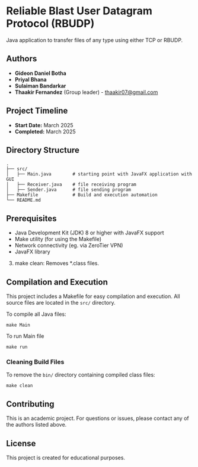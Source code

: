 # Reliable Blast User Datagram Protocol (RBUDP)

Java application to transfer files of any type using either TCP or RBUDP.

## Authors

- **Gideon Daniel Botha**
- **Priyal Bhana**
- **Sulaiman Bandarkar**
- **Thaakir Fernandez** (Group leader) - thaakir07@gmail.com

## Project Timeline

- **Start Date:** March 2025
- **Completed:** March 2025

## Directory Structure

```
.
├── src/
│   ├── Main.java        # starting point with JavaFX application with GUI
│   ├── Receiver.java    # file receiving program 
│   ├── Sender.java      # file sending program
├── Makefile             # Build and execution automation
└── README.md
```

## Prerequisites

- Java Development Kit (JDK) 8 or higher with JavaFX support
- Make utility (for using the Makefile)
- Network connectivity (eg. via ZeroTier VPN)
- JavaFX library

3. make clean: Removes *.class files.

## Compilation and Execution

This project includes a Makefile for easy compilation and execution. All source files are located in the `src/` directory.

To compile all Java files:

```
make Main
```

To run Main file

```
make run
```

### Cleaning Build Files

To remove the `bin/` directory containing compiled class files:

```
make clean
```

## Contributing

This is an academic project. For questions or issues, please contact any of the authors listed above.

## License

This project is created for educational purposes.

